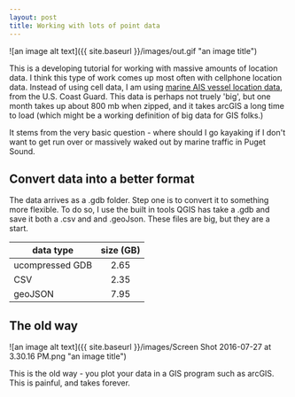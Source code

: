 ```yaml
---
layout: post
title: Working with lots of point data
---
```


![an image alt text]({{ site.baseurl }}/images/out.gif "an image title")

This is a developing tutorial for working with massive amounts of location data. I think this type of work comes up most often with cellphone location data. Instead of using cell data, I am using [marine AIS vessel location data](http://marinecadastre.gov/ais/), from the U.S. Coast Guard. This data is perhaps not truely 'big', but one month takes up about 800 mb when zipped, and it takes arcGIS a long time to load (which might be a working definition of big data for GIS folks.) 

It stems from the very basic question - where should I go kayaking if I don't want to get run over or massively waked out by marine traffic in Puget Sound. 

## Convert data into a better format

The data arrives as a .gdb folder. Step one is to convert it to something more flexible. To do so, I use the built in tools QGIS has take a .gdb and save it both a .csv and and .geoJson. These files are big, but they are a start.

| data type     | size (GB)     | 
| ------------- |:-------------:| 
| ucompressed GDB      | 2.65 | 
| CSV     | 2.35      | 
| geoJSON |7.95      |

## The old way

![an image alt text]({{ site.baseurl }}/images/Screen Shot 2016-07-27 at 3.30.16 PM.png "an image title")

This is the old way - you plot your data in a GIS program such as arcGIS. This is painful, and takes forever.

